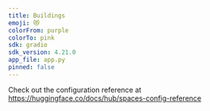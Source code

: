```yaml
---
title: Buildings
emoji: 😻
colorFrom: purple
colorTo: pink
sdk: gradio
sdk_version: 4.21.0
app_file: app.py
pinned: false
---
```


Check out the configuration reference at https://huggingface.co/docs/hub/spaces-config-reference
